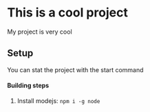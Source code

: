 # This is a cool project

My project is very cool

## Setup

You can stat the project with the start command


#### Building steps

1. Install modejs: `npm i -g node`